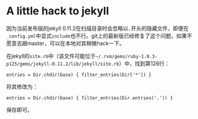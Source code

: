 # A little hack to jekyll

因为当前发布版的jekyll 0.11.2在扫描目录时会忽略以`.`开头的隐藏文件，即便在`_config.yml`中显式`include`也不行。git上的最新版已经修复了这个问题，如果不愿意去跟master，可以在本地对其稍微hack一下。

在jekyll的`site.rb`中（该文件可能位于`~/.rvm/gems/ruby-1.9.3-p125/gems/jekyll-0.11.2/lib/jekyll/site.rb`）中，找到第126行：

    entries = Dir.chdir(base) { filter_entries(Dir['*']) }

将其修改为：

    entries = Dir.chdir(base) { filter_entries(Dir.entries('.')) }

保存即可。